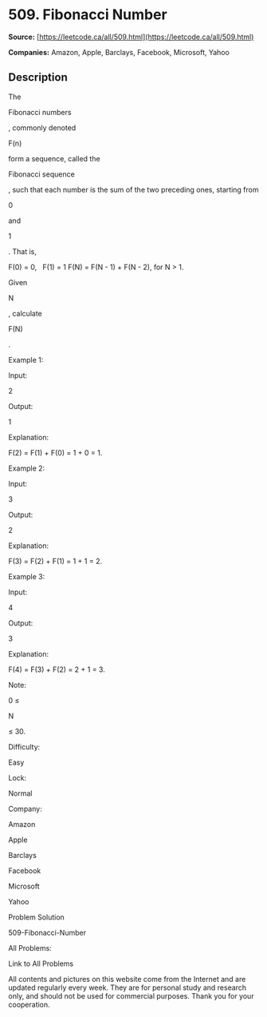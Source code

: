 # 509. Fibonacci Number

**Source:** [https://leetcode.ca/all/509.html](https://leetcode.ca/all/509.html)

**Companies:** Amazon, Apple, Barclays, Facebook, Microsoft, Yahoo

## Description

The

Fibonacci numbers

, commonly denoted

F(n)

form a
        sequence, called the

Fibonacci sequence

, such that each number is the sum of the
        two preceding ones, starting from

0

and

1

. That is,

F(0) = 0,   F(1) = 1
F(N) = F(N - 1) + F(N - 2), for N > 1.

Given

N

, calculate

F(N)

.

Example 1:

Input:

2

Output:

1

Explanation:

F(2) = F(1) + F(0) = 1 + 0 = 1.

Example 2:

Input:

3

Output:

2

Explanation:

F(3) = F(2) + F(1) = 1 + 1 = 2.

Example 3:

Input:

4

Output:

3

Explanation:

F(4) = F(3) + F(2) = 2 + 1 = 3.

Note:

0 ≤

N

≤ 30.

Difficulty:

Easy

Lock:

Normal

Company:

Amazon

Apple

Barclays

Facebook

Microsoft

Yahoo

Problem Solution

509-Fibonacci-Number

All Problems:

Link to All Problems

All contents and pictures on this website come from the Internet and are updated regularly every week. They are for personal study and research only, and should not be used for commercial purposes. Thank you for your cooperation.

